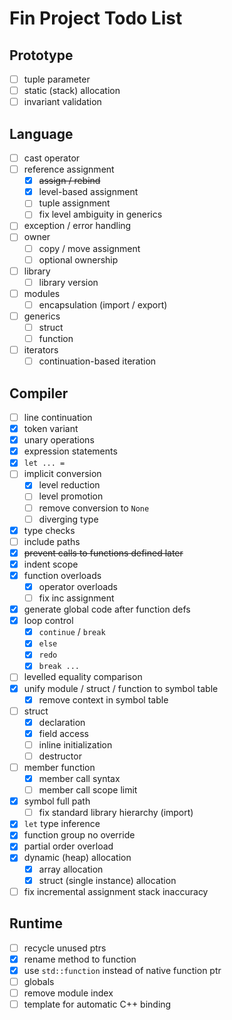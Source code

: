 # Fin Project Todo List

## Prototype

- [ ] tuple parameter
- [ ] static (stack) allocation
- [ ] invariant validation

## Language

- [ ] cast operator
- [ ] reference assignment
  - [x] ~~assign / rebind~~
  - [x] level-based assignment
  - [ ] tuple assignment
  - [ ] fix level ambiguity in generics
- [ ] exception / error handling
- [ ] owner
  - [ ] copy / move assignment
  - [ ] optional ownership
- [ ] library
  - [ ] library version
- [ ] modules
  - [ ] encapsulation (import / export)
- [ ] generics
  - [ ] struct
  - [ ] function
- [ ] iterators
  - [ ] continuation-based iteration

## Compiler

- [ ] line continuation
- [x] token variant
- [x] unary operations
- [x] expression statements
- [x] `let ... =`
- [ ] implicit conversion
  - [x] level reduction
  - [ ] level promotion
  - [ ] remove conversion to `None`
  - [ ] diverging type
- [x] type checks
- [ ] include paths
- [x] ~~prevent calls to functions defined later~~
- [x] indent scope
- [x] function overloads
  - [x] operator overloads
  - [ ] fix inc assignment
- [x] generate global code after function defs
- [x] loop control
  - [x] `continue` / `break`
  - [x] `else`
  - [x] `redo`
  - [x] `break ...`
- [ ] levelled equality comparison
- [x] unify module / struct / function to symbol table
  - [x] remove context in symbol table
- [ ] struct
  - [x] declaration
  - [x] field access
  - [ ] inline initialization
  - [ ] destructor
- [ ] member function
  - [x] member call syntax
  - [ ] member call scope limit
- [x] symbol full path
  - [ ] fix standard library hierarchy (import)
- [x] `let` type inference
- [x] function group no override
- [x] partial order overload
- [x] dynamic (heap) allocation
  - [x] array allocation
  - [x] struct (single instance) allocation
- [ ] fix incremental assignment stack inaccuracy

## Runtime

- [ ] recycle unused ptrs
- [x] rename method to function
- [x] use `std::function` instead of native function ptr
- [ ] globals
- [ ] remove module index
- [ ] template for automatic C++ binding

